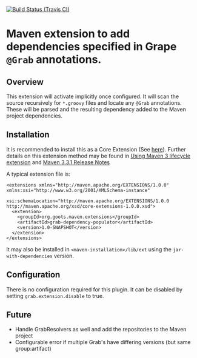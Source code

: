 [![Build Status (Travis CI)](https://travis-ci.org/rnc/grab-dependency-populator.svg?branch=master)](https://travis-ci.org/rnc/grab-dependency-populator.svg?branch=master)


# Maven extension to add dependencies specified in Grape `@Grab` annotations.

## Overview

This extension will activate implicitly once configured. It will scan the source
recursively for `*.groovy` files and locate any `@Grab` annotations. These will be parsed and the
resulting dependency added to the Maven project dependencies.

## Installation

It is recommended to install this as a Core Extension (See
[here](https://maven.apache.org/ref/3.6.2/maven-embedder/core-extensions.html)).
Further details on this extension method may be found in
[Using Maven 3 lifecycle extension](https://maven.apache.org/examples/maven-3-lifecycle-extensions.html)
and
[Maven 3.3.1 Release Notes](https://maven.apache.org/docs/3.3.1/release-notes.html)

A typical extension file is:

<pre><code>&lt;extensions xmlns=&quot;http://maven.apache.org/EXTENSIONS/1.0.0&quot; xmlns:xsi=&quot;http://www.w3.org/2001/XMLSchema-instance&quot;
            xsi:schemaLocation=&quot;http://maven.apache.org/EXTENSIONS/1.0.0 http://maven.apache.org/xsd/core-extensions-1.0.0.xsd&quot;&gt;
  &lt;extension&gt;
    &lt;groupId&gt;org.goots.maven.extensions&lt;/groupId&gt;
    &lt;artifactId&gt;grab-dependency-populator&lt;/artifactId&gt;
    &lt;version&gt;1.0-SNAPSHOT&lt;/version&gt;
  &lt;/extension&gt;
&lt;/extensions&gt;
</code></pre>

It may also be installed in `<maven-installation>/lib/ext` using the `jar-with-dependencies` version.

## Configuration

There is no configuration required for this plugin. It can be disabled
by setting `grab.extension.disable` to true.


## Future

* Handle GrabResolvers as well and add the repositories to the Maven project
* Configurable error if multiple Grab's have differing versions (but same group:artifact)
